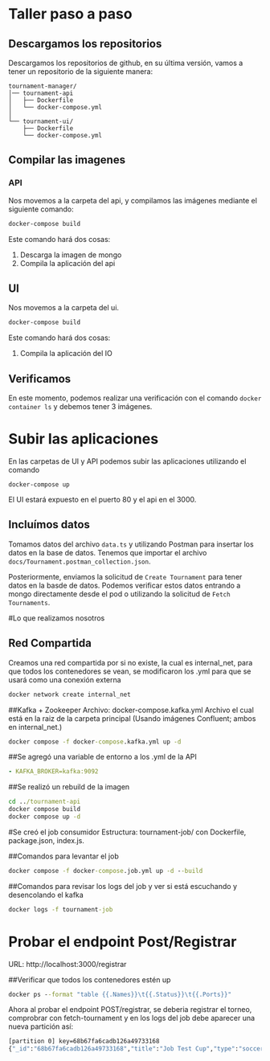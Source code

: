 # Taller paso a paso
## Descargamos los repositorios
Descargamos los repositorios de github, en su última versión, vamos a tener un repositorio de la siguiente manera:
```
tournament-manager/
│── tournament-api
│   ├── Dockerfile
│   └── docker-compose.yml
│
└── tournament-ui/
    ├── Dockerfile
    └── docker-compose.yml

```

## Compilar las imagenes
### API
Nos movemos a la carpeta del api, y compilamos las imágenes mediante el siguiente comando:

```cmd
docker-compose build
```

Este comando hará dos cosas:
1. Descarga la imagen de mongo
2. Compila la aplicación del api

## UI
Nos movemos a la carpeta del ui.

```cmd
docker-compose build
```

Este comando hará dos cosas:
1. Compila la aplicación del IO

## Verificamos
En este momento, podemos realizar una verificación con el comando `docker container ls` y debemos tener 3 imágenes.

# Subir las aplicaciones
En las carpetas de UI y API podemos subir las aplicaciones utilizando el comando
```
docker-compose up
```

El UI estará expuesto en el puerto 80 y el api en el 3000.

## Incluímos datos
Tomamos datos del archivo `data.ts` y utilizando Postman para insertar los datos en la base de datos.  Tenemos que importar el archivo `docs/Tournament.postman_collection.json`.

Posteriormente, enviamos la solicitud de `Create Tournament` para tener datos en la basde de datos.
Podemos verificar estos datos entrando a mongo directamente desde el pod o utilizando la solicitud de `Fetch Tournaments`.

#Lo que realizamos nosotros

## Red Compartida
Creamos una red compartida por si no existe, la cual es internal_net, para que todos los contenedores se vean, se modificaron los .yml para que se usará como una conexión externa
```cmd
docker network create internal_net
```

##Kafka + Zookeeper
Archivo: docker-compose.kafka.yml
Archivo el cual está en la raiz de la carpeta principal
(Usando imágenes Confluent; ambos en internal_net.)

```cmd
docker compose -f docker-compose.kafka.yml up -d
```

##Se agregó una variable de entorno a los .yml de la API

```yaml
- KAFKA_BROKER=kafka:9092
```

##Se realizó un rebuild de la imagen
```cmd
cd ../tournament-api
docker compose build
docker compose up -d
```
#Se creó el job consumidor
Estructura: tournament-job/ con Dockerfile, package.json, index.js.

##Comandos para levantar el job
```cmd
docker compose -f docker-compose.job.yml up -d --build
```


##Comandos para revisar los logs del job y ver si está escuchando y desencolando el kafka
```cmd
docker logs -f tournament-job
```

# Probar el endpoint Post/Registrar
URL: http://localhost:3000/registrar

##Verificar que todos los contenedores estén up
```cmd
docker ps --format "table {{.Names}}\t{{.Status}}\t{{.Ports}}"
```

Ahora al probar el endpoint POST/registrar, se deberia registrar el torneo, comprobrar con fetch-tournament y en los logs del job debe aparecer una nueva partición así:
```cmd
[partition 0] key=68b67fa6cadb126a49733168
{"_id":"68b67fa6cadb126a49733168","title":"Job Test Cup","type":"soccer","roster":[{"id":1,"name":"Ana","weight":60,"age":22,"_id":"68b67fa6cadb126a49733169"},{"id":2,"name":"Luis","weight":75,"age":24,"_id":"68b67fa6cadb126a4973316a"}],"createdAt":"2025-09-02T05:24:54.793Z"}
```
